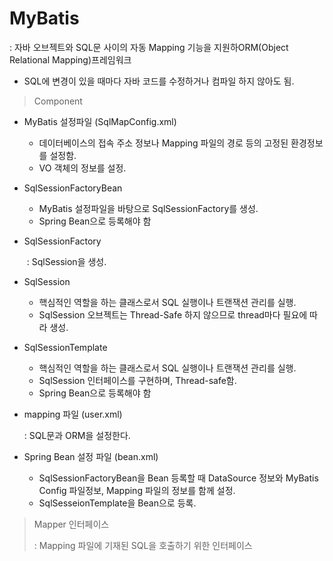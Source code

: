 # MyBatis

: 자바 오브젝트와 SQL문 사이의 자동 Mapping 기능을 지원하ORM(Object Relational Mapping)프레임워크

- SQL에 변경이 있을 때마다 자바 코드를 수정하거나 컴파일 하지 않아도 됨.

> Component

- MyBatis 설정파일 (SqlMapConfig.xml)
  - 데이터베이스의 접속 주소 정보나 Mapping 파일의 경로 등의 고정된 환경정보를 설정함.
  - VO 객체의 정보를 설정.

- SqlSessionFactoryBean

  - MyBatis 설정파일을 바탕으로 SqlSessionFactory를 생성.
  - Spring Bean으로 등록해야 함

- SqlSessionFactory

  ​	: SqlSession을 생성.

- SqlSession

  - 핵심적인 역할을 하는 클래스로서 SQL 실행이나 트랜잭션 관리를 실행.
  - SqlSession 오브젝트는 Thread-Safe 하지 않으므로 thread마다 필요에 따라 생성.

- SqlSessionTemplate

  - 핵심적인 역할을 하는 클래스로서 SQL 실행이나 트랜잭션 관리를 실행.
  - SqlSession 인터페이스를 구현하며, Thread-safe함.
  - Spring Bean으로 등록해야 함

- mapping 파일 (user.xml)

  : SQL문과 ORM을 설정한다.

- Spring Bean 설정 파일 (bean.xml)
  - SqlSessionFactoryBean을 Bean 등록할 때 DataSource 정보와 MyBatis Config 파일정보, Mapping 파일의 정보를 함께 설정.
  - SqlSesseionTemplate을 Bean으로 등록.

> Mapper 인터페이스
>
> : Mapping 파일에 기재된 SQL을 호출하기 위한 인터페이스